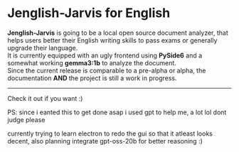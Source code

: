 # Jenglish-Jarvis for English

**Jenglish-Jarvis** is going to be a local open source document analyzer, that helps users better their English writing skills to pass exams or generally upgrade their language.  
It is currently equipped with an ugly frontend using **PySide6** and a somewhat working **gemma3:1b** to analyze the document.  
Since the current release is comparable to a pre-alpha or alpha, the documentation **AND** the project is still a work in progress.

---

Check it out if you want :)


PS: since i eanted this to get done asap i used gpt to help me, a lot lol dont judge please 

currently trying to learn electron to redo the gui so that it atleast looks decent, also planning integrate gpt-oss-20b for better reasoning :)
